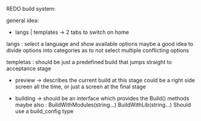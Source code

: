 REDO build system:

general idea:

- langs | templates  -> 2 tabs to switch on home

langs : select a language and show available options
        maybe a good idea to divide options into categories as to not
        select multiple conflicting options

templetas : should be just a predefined build that jumps straight to 
            acceptance stage

- preview -> describes the current build at this stage
             could be a right side screen all the time,
             or just a screen at the final stage

- building -> should be an interface which provides the Build() methods
              maybe also  : BuildWithModules(string...)
                            BuildWithLib(string...)
              Should use a build_config type
